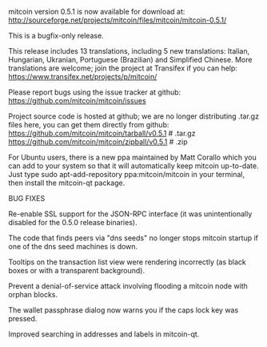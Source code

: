 mitcoin version 0.5.1 is now available for download at:
http://sourceforge.net/projects/mitcoin/files/mitcoin/mitcoin-0.5.1/

This is a bugfix-only release.

This release includes 13 translations, including 5 new translations:
Italian, Hungarian, Ukranian, Portuguese (Brazilian) and Simplified Chinese.
More translations are welcome; join the project at Transifex if you can help:
https://www.transifex.net/projects/p/mitcoin/

Please report bugs using the issue tracker at github:
https://github.com/mitcoin/mitcoin/issues

Project source code is hosted at github; we are no longer
distributing .tar.gz files here, you can get them
directly from github:
https://github.com/mitcoin/mitcoin/tarball/v0.5.1  # .tar.gz
https://github.com/mitcoin/mitcoin/zipball/v0.5.1  # .zip

For Ubuntu users, there is a new ppa maintained by Matt Corallo which
you can add to your system so that it will automatically keep
mitcoin up-to-date.  Just type
sudo apt-add-repository ppa:mitcoin/mitcoin
in your terminal, then install the mitcoin-qt package.


BUG FIXES

Re-enable SSL support for the JSON-RPC interface (it was unintentionally
disabled for the 0.5.0 release binaries).

The code that finds peers via "dns seeds" no longer stops mitcoin startup
if one of the dns seed machines is down.

Tooltips on the transaction list view were rendering incorrectly (as black boxes
or with a transparent background).

Prevent a denial-of-service attack involving flooding a mitcoin node with
orphan blocks.

The wallet passphrase dialog now warns you if the caps lock key was pressed.

Improved searching in addresses and labels in mitcoin-qt.
